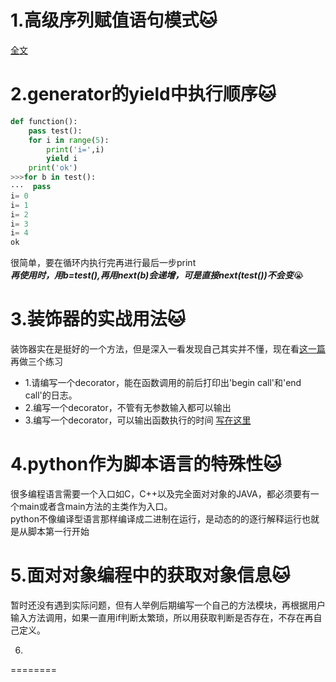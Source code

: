 1.高级序列赋值语句模式:cat:
======
[全文](https://blog.csdn.net/gavin_john/article/details/49906095)


2.generator的yield中执行顺序:cat:
=======
```py
def function():
	pass test():
	for i in range(5):
		print('i=',i)
		yield i 
	print('ok')
>>>for b in test():
···  pass
i= 0
i= 1
i= 2
i= 3
i= 4
ok
```
很简单，要在循环内执行完再进行最后一步print<br>
***再使用时，用b=test(),再用next(b)会递增，可是直接next(test())不会变***:sob:

3.装饰器的实战用法:cat:
=====
装饰器实在是挺好的一个方法，但是深入一看发现自己其实并不懂，现在看[这一篇](https://blog.csdn.net/xiangxianghehe/article/details/77170585)<br>
再做三个练习<br>
* 1.请编写一个decorator，能在函数调用的前后打印出'begin call'和'end call'的日志。
* 2.编写一个decorator，不管有无参数输入都可以输出
* 3.编写一个decorator，可以输出函数执行的时间
[写在这里](https://github.com/justabugg/test/blob/master/try/5.md)

4.python作为脚本语言的特殊性:cat:
======
很多编程语言需要一个入口如C，C++以及完全面对对象的JAVA，都必须要有一个main或者含main方法的主类作为入口。<br>
python不像编译型语言那样编译成二进制在运行，是动态的的逐行解释运行也就是从脚本第一行开始

5.面对对象编程中的获取对象信息:cat:
=======
暂时还没有遇到实际问题，但有人举例后期编写一个自己的方法模块，再根据用户输入方法调用，如果一直用if判断太繁琐，所以用获取判断是否存在，不存在再自己定义。


6.
======== 
